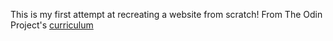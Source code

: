 This is my first attempt at recreating a website from scratch!
From The Odin Project's [curriculum](http://www.theodinproject.com/courses/web-development-101/lessons/html-css)